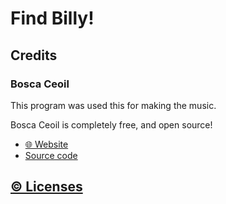 # Find Billy!

## Credits

### Bosca Ceoil

This program was used this for making the music.

Bosca Ceoil is completely free, and open source!

- [🌐 Website](https://boscaceoil.net/)
- [Source code](https://github.com/Terry/boscaceoil)

## [©️ Licenses](LICENSE.md)